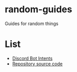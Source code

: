 # random-guides
Guides for random things

# List
- [Discord Bot Intents](https://github.com/LegendaryEmoji/random-guides/blob/main/Guides/discord-bot-intents.md)
- [Repository source code](https://github.com/LegendaryEmoji/random-guides/blob/main/Guides/repository-source-code.md)
